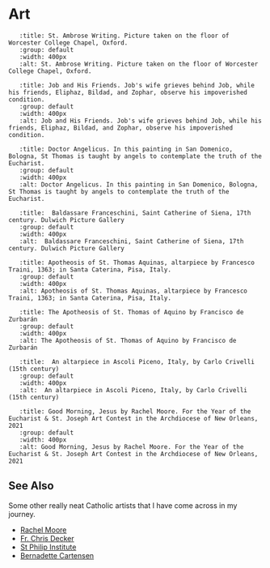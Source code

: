 # Art

```{thumbnail} _static/6470449735_7f3826afa8_o.jpg
   :title: St. Ambrose Writing. Picture taken on the floor of Worcester College Chapel, Oxford.
   :group: default
   :width: 400px
   :alt: St. Ambrose Writing. Picture taken on the floor of Worcester College Chapel, Oxford.
```

```{thumbnail} _static/Job_and_his_friends.jpg
   :title: Job and His Friends. Job's wife grieves behind Job, while his friends, Eliphaz, Bildad, and Zophar, observe his impoverished condition. 
   :group: default
   :width: 400px
   :alt: Job and His Friends. Job's wife grieves behind Job, while his friends, Eliphaz, Bildad, and Zophar, observe his impoverished condition. 
```

```{thumbnail} _static/16200025290_67db962668_o.jpg
   :title: Doctor Angelicus. In this painting in San Domenico, Bologna, St Thomas is taught by angels to contemplate the truth of the Eucharist. 
   :group: default
   :width: 400px
   :alt: Doctor Angelicus. In this painting in San Domenico, Bologna, St Thomas is taught by angels to contemplate the truth of the Eucharist. 
```

```{thumbnail} _static/Franceschini,_Baldassare_-_St_Catherine_of_Siena_-_Google_Art_Project.jpg
   :title:  Baldassare Franceschini, Saint Catherine of Siena, 17th century. Dulwich Picture Gallery 
   :group: default
   :width: 400px
   :alt:  Baldassare Franceschini, Saint Catherine of Siena, 17th century. Dulwich Picture Gallery 
```

```{thumbnail} _static/Apotheosis-altarpiece-St-Thomas-Aquinas-Francesco-Traini.jpg
   :title: Apotheosis of St. Thomas Aquinas, altarpiece by Francesco Traini, 1363; in Santa Caterina, Pisa, Italy. 
   :group: default
   :width: 400px
   :alt: Apotheosis of St. Thomas Aquinas, altarpiece by Francesco Traini, 1363; in Santa Caterina, Pisa, Italy. 
```

```{thumbnail} _static/Francisco_de_Zurbarán_001.jpg
   :title: The Apotheosis of St. Thomas of Aquino by Francisco de Zurbarán
   :group: default
   :width: 400px
   :alt: The Apotheosis of St. Thomas of Aquino by Francisco de Zurbarán
```

```{thumbnail} _static/St-thomas-aquinas.jpg
   :title:  An altarpiece in Ascoli Piceno, Italy, by Carlo Crivelli (15th century) 
   :group: default
   :width: 400px
   :alt:  An altarpiece in Ascoli Piceno, Italy, by Carlo Crivelli (15th century) 
```

```{thumbnail} _static/good_morning_jesus_rachel.jpg
   :title: Good Morning, Jesus by Rachel Moore. For the Year of the Eucharist & St. Joseph Art Contest in the Archdiocese of New Orleans, 2021
   :group: default
   :width: 400px
   :alt: Good Morning, Jesus by Rachel Moore. For the Year of the Eucharist & St. Joseph Art Contest in the Archdiocese of New Orleans, 2021
```

## See Also

Some other really neat Catholic artists that I have come across in my journey.

* [Rachel Moore](https://www.rachpaintsart.com/)
* [Fr. Chris Decker](https://www.fatherchrisdecker.com/artwork)
* [St Philip Institute](https://stphilipinstitute.org/sacred-art/)
* [Bernadette Cartensen](http://www.bernadettecarstensen.com/)
